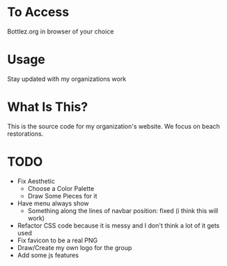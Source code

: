 # To Access
Bottlez.org in browser of your choice

# Usage
Stay updated with my organizations work

# What Is This?
This is the source code for my organization's website. We
focus on beach restorations.

# TODO
* Fix Aesthetic
    * Choose a Color Palette
    * Draw Some Pieces for it
* Have menu always show 
    * Something along the lines of navbar 
      position: fixed (i think this will work)
* Refactor CSS code because it is messy and I don't think
a lot of it gets used
* Fix favicon to be a real PNG
* Draw/Create my own logo for the group
* Add some js features